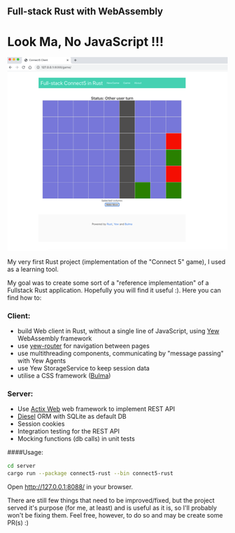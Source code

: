 ## Full-stack Rust with WebAssembly

# Look Ma, No JavaScript !!! 

![img.png](img.png)

My very first Rust project (implementation of the "Connect 5" game), I used as a learning tool.

My goal was to create some sort of a "reference implementation" of a Fullstack Rust application. Hopefully you will find it useful :).
Here you can find how to:
### Client:
- build Web client in Rust, without a single line of JavaScript, using  [Yew](https://github.com/yewstack/yew) WebAssembly framework
- use [yew-router](https://github.com/yewstack/yew/tree/master/packages/yew-router) for navigation between pages
- use multithreading components, communicating by "message passing" with Yew Agents
- use Yew StorageService to keep session data
- utilise a CSS framework ([Bulma](https://bulma.io))

### Server:
- Use [Actix Web](https://github.com/actix/actix-web) web framework to implement REST API
- [Diesel](https://diesel.rs) ORM with SQLite as default DB 
- Session cookies
- Integration testing for the REST API
- Mocking functions (db calls) in unit tests 


####Usage:

``` bash
cd server
cargo run --package connect5-rust --bin connect5-rust
```
Open http://127.0.0.1:8088/ in your browser.


There are still few things that need to be improved/fixed, but the project served it's purpose (for me, at least) and is useful as it is, so I'll probably won't be fixing them. Feel free, however, to do so and may be create some PR(s) :)
